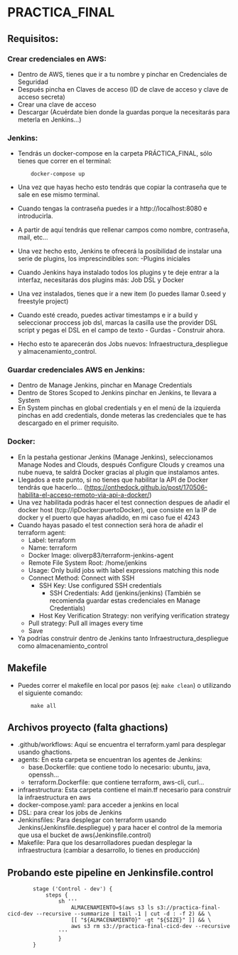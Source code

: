# PRACTICA_FINAL

## Requisitos:

### Crear credenciales en AWS:
 * Dentro de AWS, tienes que ir a tu nombre y pinchar en Credenciales de Seguridad
 * Después pincha en Claves de acceso (ID de clave de acceso y clave de acceso secreta)
 * Crear una clave de acceso
 * Descargar (Acuérdate bien donde la guardas porque la necesitarás para meterla en Jenkins...)

### Jenkins:
 * Tendrás un docker-compose en la carpeta PRÁCTICA_FINAL, sólo tienes que correr en el terminal:

    ```
        docker-compose up
    ```
 * Una vez que hayas hecho esto tendrás que copiar la contraseña que te sale en ese mismo terminal.
 * Cuando tengas la contraseña puedes ir a http://localhost:8080 e introducirla.
 * A partir de aquí tendrás que rellenar campos como nombre, contraseña, mail, etc...
 * Una vez hecho esto, Jenkins te ofrecerá la posibilidad de instalar una serie de plugins, los imprescindibles son:
        -Plugins iniciales
 * Cuando Jenkins haya instalado todos los plugins y te deje entrar a la interfaz, necesitarás dos plugins más: Job DSL y Docker
 * Una vez instalados, tienes que ir a new item (lo puedes llamar 0.seed y freestyle project)
 * Cuando esté creado, puedes activar timestamps e ir a build y seleccionar proccess job dsl, marcas la casilla use the provider DSL script y pegas el DSL en el campo de texto - Gurdas - Construir ahora.
 * Hecho esto te aparecerán dos Jobs nuevos: Infraestructura_despliegue y almacenamiento_control.

### Guardar credenciales AWS en Jenkins:
 * Dentro de Manage Jenkins, pinchar en Manage Credentials
 * Dentro de Stores Scoped to Jenkins pinchar en Jenkins, te llevara a System
 * En System pinchas en global credentials y en el menú de la izquierda pinchas en add credentials, donde meteras las credenciales que te has descargado en el primer requisito.

### Docker:
 * En la pestaña gestionar Jenkins (Manage Jenkins), seleccionamos Manage Nodes and Clouds, después Configure Clouds y creamos una nube nueva, te saldrá Docker gracias al plugin que instalamos antes.
 * Llegados a este punto, si no tienes que habilitar la API de Docker tendrás que hacerlo... (https://onthedock.github.io/post/170506-habilita-el-acceso-remoto-via-api-a-docker/)
 * Una vez habilitada podrás hacer el test connection despues de añadir el docker host (tcp://ipDocker:puertoDocker), que consiste en la IP de docker y el puerto que hayas añadido, en mi caso fue el 4243
 * Cuando hayas pasado el test connection será hora de añadir el terraform agent:
    - Label: terraform
    - Name: terraform
    - Docker Image: oliverp83/terraform-jenkins-agent
    - Remote File System Root: /home/jenkins
    - Usage: Only build jobs with label expressions matching this node
    - Connect Method: Connect with SSH
        - SSH Key: Use configured SSH credentials
            - SSH Credentials: Add (jenkins/jenkins) (También se recomienda guardar estas credenciales en Manage Credentials)
        - Host Key Verification Strategy: non verifying verification strategy
    - Pull strategy: Pull all images every time
    - Save
 * Ya podrías construir dentro de Jenkins tanto Infraestructura_despliegue como almacenamiento_control

## Makefile
 * Puedes correr el makefile en local por pasos (ej: `make clean`) o utilizando el siguiente comando:

    ```
        make all
    ```
## Archivos proyecto (falta ghactions)
 * .github/workflows: Aquí se encuentra el terraform.yaml para desplegar usando ghactions.
 * agents: En esta carpeta se encuentran los agentes de Jenkins:
    - base.Dockerfile: que contiene todo lo necesario: ubuntu, java, openssh...
    - terraform.Dockerfile: que contiene terraform, aws-cli, curl...
 * infraestructura: Esta carpeta contiene el main.tf necesario para construir la infraestructura en aws
 * docker-compose.yaml: para acceder a jenkins en local
 * DSL: para crear los jobs de Jenkins
 * Jenkinsfiles: Para desplegar con terraform usando Jenkins(Jenkinsfile.despliegue) y para hacer el control de la memoria que usa el bucket de aws(Jenkinsfile.control)
 * Makefile: Para que los desarrolladores puedan desplegar la infraestructura (cambiar a desarrollo, lo tienes en producción)

 ## Probando este pipeline en Jenkinsfile.control

```
        stage ('Control - dev') {
            steps {
                sh '''
                    ALMACENAMIENTO=$(aws s3 ls s3://practica-final-cicd-dev --recursive --summarize | tail -1 | cut -d : -f 2) && \
                    [[ "${ALMACENAMIENTO}" -gt "${SIZE}" ]] && \
                    aws s3 rm s3://practica-final-cicd-dev --recursive             
                '''
                }
        }
```
